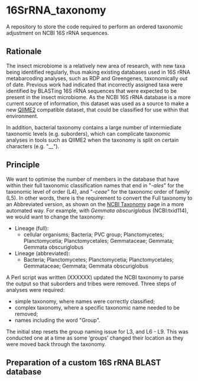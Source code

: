# 16SrRNA_taxonomy
A repository to store the code required to perform an ordered taxonomic adjustment on NCBI 16S rRNA sequences.


## Rationale

The insect microbiome is a relatively new area of research, with new taxa being identified regularly, thus making existing databases used in 16S rRNA metabarcoding analyses, such as RDP and Greengenes, taxonomically out of date.  Previous work had indicated that incorrectly assigned taxa were identified by BLASTing 16S rRNA sequences that were expected to be present in the insect microbiome.  As the NCBI 16S rRNA database is a more current source of information, this dataset was used as a source to make a new [QIIME2](https://qiime2.org/) compatible dataset, that could be classified for use within that environment.

In addition, bacterial taxonomy contains a large number of intermiediate taxonomic levels (e.g. suborders), which can complicate taxonomic analyses in tools such as QIIME2 when the taxonomy is split on certain characters (e.g. "__").


## Principle

We want to optimise the number of members in the database that have within their full taxonomic classification names that end in "*-ales*" for the taxonomic level of order (L4), and "*-ceae*" for the taxonomc order of family (L5).  In other words, there is the requirement to convert the Full taxonomy to an Abbreviated version, as shown on the [NCBI Taxonomy](https://www.ncbi.nlm.nih.gov/taxonomy) page in a more automated way.  For example, with *Gemmata obscuriglobus* (NCBI:txid114), we would want to change the taxonomy:

 * Lineage (full):
    * cellular organisms; Bacteria; PVC group; Planctomycetes; Planctomycetia; Planctomycetales; Gemmataceae; Gemmata; Gemmata obscuriglobus
 * Lineage (abbreviated): 
    * Bacteria; Planctomycetes; Planctomycetia; Planctomycetales; Gemmataceae; Gemmata; Gemmata obscuriglobus

A Perl script was written (XXXXXX) updated the NCBI taxonomy to parse the output so that suborders and tribes were removed. Three steps of analyses were required: 
  * simple taxonomy, where names were correctly classified;
  * complex taxonomy, where a specific taxonomic name needed to be removed;
  * names including the word "Group". 
  
The initial step resets the group naming issue for L3, and L6 - L9. This was conducted one at a time as some ‘groups’ changed their location as they were moved back through the taxonomy.


## Preparation of a custom 16S rRNA BLAST database
